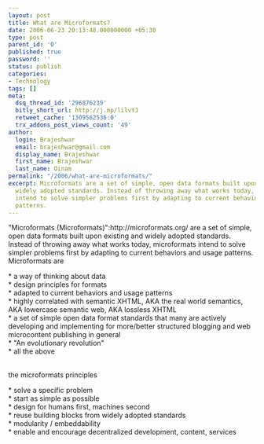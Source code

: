```yaml
---
layout: post
title: What are Microformats?
date: 2006-06-23 20:13:48.000000000 +05:30
type: post
parent_id: '0'
published: true
password: ''
status: publish
categories:
- Technology
tags: []
meta:
  dsq_thread_id: '296876239'
  bitly_short_url: http://j.mp/lilvYJ
  retweet_cache: '1309562536:0'
  trx_addons_post_views_count: '49'
author:
  login: Brajeshwar
  email: brajeshwar@gmail.com
  display_name: Brajeshwar
  first_name: Brajeshwar
  last_name: Oinam
permalink: "/2006/what-are-microformats/"
excerpt: Microformats are a set of simple, open data formats built upon existing and
  widely adopted standards. Instead of throwing away what works today, microformats
  intend to solve simpler problems first by adapting to current behaviors and usage
  patterns.
---
```

<p>"Microformats (Microformats)":http://microformats.org/ are a set of simple, open data formats built upon existing and widely adopted standards. Instead of throwing away what works today, microformats intend to solve simpler problems first by adapting to current behaviors and usage patterns. Microformats are</p>
<p>* a way of thinking about data<br />
* design principles for formats<br />
* adapted to current behaviors and usage patterns<br />
* highly correlated with semantic XHTML, AKA the real world semantics, AKA lowercase semantic web, AKA lossless XHTML<br />
* a set of simple open data format standards that many are actively developing and implementing for more/better structured blogging and web microcontent publishing in general<br />
* "An evolutionary revolution"<br />
* all the above</p>
<p><br />
the microformats principles</p>
<p>* solve a specific problem<br />
* start as simple as possible<br />
* design for humans first, machines second<br />
* reuse building blocks from widely adopted standards<br />
* modularity / embeddability<br />
* enable and encourage decentralized development, content, services</p>

